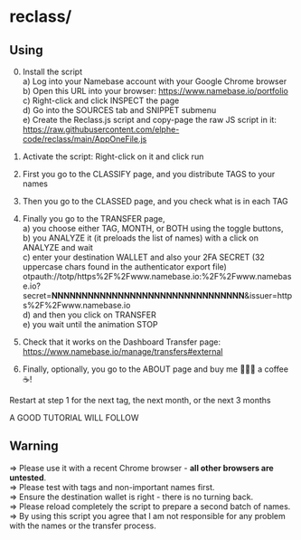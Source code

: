 # reclass/

## Using

0) Install the script    
   a) Log into your Namebase account with your Google Chrome browser   
   b) Open this URL into your browser: https://www.namebase.io/portfolio  
   c) Right-click and click INSPECT the page  
   d) Go into the SOURCES tab and SNIPPET submenu   
   e) Create the Reclass.js script and copy-page the raw JS script in it:    
      https://raw.githubusercontent.com/elphe-code/reclass/main/AppOneFile.js   

1) Activate the script: Right-click on it and click run   
2) First you go to the CLASSIFY page, and you distribute TAGS to your names 
3) Then you go to the CLASSED page, and you check what is in each TAG 
4) Finally you go to the TRANSFER page,  
  a) you choose either TAG, MONTH, or BOTH using the toggle buttons,  
  b) you ANALYZE it (it preloads the list of names) with a click on ANALYZE and wait  
  c) enter your destination WALLET and also your 2FA SECRET (32 uppercase chars found in the authenticator export file)
     otpauth://totp/https%2F%2Fwww.namebase.io:%2F%2Fwww.namebase.io?secret=**NNNNNNNNNNNNNNNNNNNNNNNNNNNNNNNN**&issuer=https%2F%2Fwww.namebase.io  
  d) and then you click on TRANSFER  
  e) you wait until the animation STOP
5) Check that it works on the Dashboard Transfer page: https://www.namebase.io/manage/transfers#external   
6) Finally, optionally, you go to the ABOUT page and buy me 👩🏼‍💻 a coffee ☕!

Restart at step 1 for the next tag, the next month, or the next 3 months   

A GOOD TUTORIAL WILL FOLLOW  

## Warning

=> Please use it with a recent Chrome browser - **all other browsers are untested**.  
=> Please test with tags and non-important names first.  
=> Ensure the destination wallet is right - there is no turning back.  
=> Please reload completely the script to prepare a second batch of names.  
=> By using this script you agree that I am not responsible for any problem with the names or the transfer process.  



